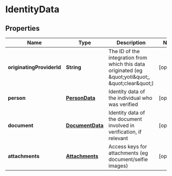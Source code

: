 

# IdentityData


## Properties

| Name | Type | Description | Notes |
|------------ | ------------- | ------------- | -------------|
|**originatingProviderId** | **String** | The ID of the integration from which this data originated (eg \&quot;yoti\&quot;, \&quot;clear\&quot;) |  [optional] |
|**person** | [**PersonData**](PersonData.md) | Identity data of the individual who was verified |  [optional] |
|**document** | [**DocumentData**](DocumentData.md) | Identity data of the document involved in verification, if relevant |  [optional] |
|**attachments** | [**Attachments**](Attachments.md) | Access keys for attachments (eg document/selfie images) |  [optional] |



